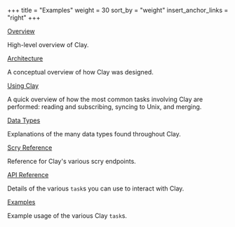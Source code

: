 +++
title = "Examples"
weight = 30
sort_by = "weight"
insert_anchor_links = "right"
+++

[Overview](/reference/arvo/clay/clay)

High-level overview of Clay.

[Architecture](/system/kernel/clay/guides/architecture)

A conceptual overview of how Clay was designed.

[Using Clay](/system/kernel/clay/guides/using)

A quick overview of how the most common tasks involving Clay are performed:
reading and subscribing, syncing to Unix, and merging.

[Data Types](/system/kernel/clay/reference/data-types)

Explanations of the many data types found throughout Clay.

[Scry Reference](/system/kernel/clay/reference/scry)

Reference for Clay's various scry endpoints.

[API Reference](/system/kernel/clay/reference/tasks)

Details of the various `task`s you can use to interact with Clay.

[Examples](/reference/arvo/clay/examples)

Example usage of the various Clay `task`s.
